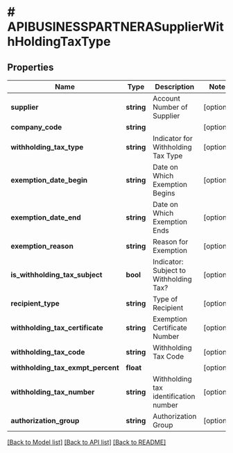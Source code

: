 # # APIBUSINESSPARTNERASupplierWithHoldingTaxType

## Properties

Name | Type | Description | Notes
------------ | ------------- | ------------- | -------------
**supplier** | **string** | Account Number of Supplier | [optional]
**company_code** | **string** |  | [optional]
**withholding_tax_type** | **string** | Indicator for Withholding Tax Type | [optional]
**exemption_date_begin** | **string** | Date on Which Exemption Begins | [optional]
**exemption_date_end** | **string** | Date on Which Exemption Ends | [optional]
**exemption_reason** | **string** | Reason for Exemption | [optional]
**is_withholding_tax_subject** | **bool** | Indicator: Subject to Withholding Tax? | [optional]
**recipient_type** | **string** | Type of Recipient | [optional]
**withholding_tax_certificate** | **string** | Exemption Certificate Number | [optional]
**withholding_tax_code** | **string** | Withholding Tax Code | [optional]
**withholding_tax_exmpt_percent** | **float** |  | [optional]
**withholding_tax_number** | **string** | Withholding tax identification number | [optional]
**authorization_group** | **string** | Authorization Group | [optional]

[[Back to Model list]](../../README.md#models) [[Back to API list]](../../README.md#endpoints) [[Back to README]](../../README.md)
